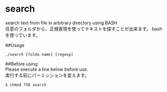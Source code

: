 # search  
search text from file in arbitrary directory  using BASH  
任意のフォルダから、正規表現を使ってテキストを探すことが出来ます。
bashを使っています。  
  
##Usage  
```
./search [folda name] [regexp]  
```


##Before using  
Please execute a line below before use.  
実行する前にパーミッションを変えます。  
```
$ chmod 750 search  
```
